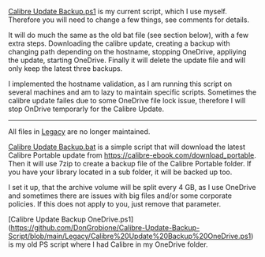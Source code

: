 [Calibre Update Backup.ps1](https://github.com/DonGrobione/Calibre-Update-Backup-Script/blob/main/Calibre%20Update%20Backup.ps1) is my current script, which I use myself. Therefore you will need to change a few things, see comments for details.

It will do much the same as the old bat file (see section below), with a few extra steps.
Downloading the calibre update, creating a backup with changing path depending on the hostname, stopping OneDrive, appliying the update, starting OneDrive. Finally it will delete the update file and will only keep the latest three backups.

I implemented the hostname validation, as I am running this script on several machines and am to lazy to maintain specific scripts. Sometimes the calibre update failes due to some OneDrive file lock issue, therefore I will stop OnDrive temporarly for the Calibre Update.

---------------------------------------

All files in [Legacy](https://github.com/DonGrobione/Calibre-Update-Backup-Script/tree/main/Legacy) are no longer maintained.


[Calibre Update Backup.bat](https://github.com/DonGrobione/Calibre-Update-Backup-Script/blob/main/Legacy/Calibre%20Update%20Backup.bat) is a simple script that will download the latest Calibre Portable update from https://calibre-ebook.com/download_portable. Then it will use 7zip to create a backup file of the Calibre Portable folder. If you have your library located in a sub folder, it will be backed up too.

I set it up, that the archive volume will be split every 4 GB, as I use OneDrive and sometimes there are issues with big files and/or some corporate policies. If this does not apply to you, just remove that parameter.


[Calibre Update Backup OneDrive.ps1] (https://github.com/DonGrobione/Calibre-Update-Backup-Script/blob/main/Legacy/Calibre%20Update%20Backup%20OneDrive.ps1) is my old PS script where I had Calibre in my OneDrive folder.